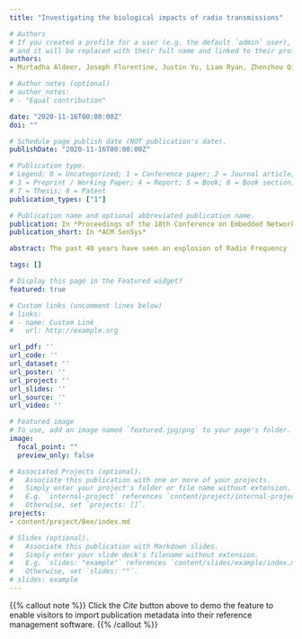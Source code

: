 ```yaml
---
title: "Investigating the biological impacts of radio transmissions"

# Authors
# If you created a profile for a user (e.g. the default `admin` user), write the username (folder name) here 
# and it will be replaced with their full name and linked to their profile.
authors:
- Murtadha Aldeer, Joseph Florentine, Justin Yu, Liam Ryan, Zhenzhou Qi, Jakub Kolodziejski, Mike Haberland, Richard E Howard, Richard P Martin

# Author notes (optional)
# author_notes:
# - "Equal contribution"

date: "2020-11-16T00:00:00Z"
doi: ""

# Schedule page publish date (NOT publication's date).
publishDate: "2020-11-16T00:00:00Z"

# Publication type.
# Legend: 0 = Uncategorized; 1 = Conference paper; 2 = Journal article;
# 3 = Preprint / Working Paper; 4 = Report; 5 = Book; 6 = Book section;
# 7 = Thesis; 8 = Patent
publication_types: ["1"]

# Publication name and optional abbreviated publication name.
publication: In *Proceedings of the 18th Conference on Embedded Networked Sensor Systems*
publication_short: In *ACM SenSys*

abstract: The past 40 years have seen an explosion of Radio Frequency (RF) transmitters, which motivates understanding their impacts on the natural world. The European honeybee, Apis Mellifera, has been shown to sense the Earth's magnetic field. Human Radio Frequency (RF) transmitters alter this field. For example, recent work demonstrated that human-created RF interferes with the common robin's ability to orient themselves. This work proposes an experimental design to determine if honeybees can sense RF transmissions in frequencies from 1 MHz (AM radio) to 6 GHz (WiFi). We deployed a custom-designed RF bee feeder near bee hives to test honeybees' RF sensing ability.

tags: []

# Display this page in the Featured widget?
featured: true

# Custom links (uncomment lines below)
# links:
# - name: Custom Link
#   url: http://example.org

url_pdf: ''
url_code: ''
url_dataset: ''
url_poster: ''
url_project: ''
url_slides: ''
url_source: ''
url_video: ''

# Featured image
# To use, add an image named `featured.jpg/png` to your page's folder. 
image:
  focal_point: ""
  preview_only: false

# Associated Projects (optional).
#   Associate this publication with one or more of your projects.
#   Simply enter your project's folder or file name without extension.
#   E.g. `internal-project` references `content/project/internal-project/index.md`.
#   Otherwise, set `projects: []`.
projects:
- content/project/Bee/index.md

# Slides (optional).
#   Associate this publication with Markdown slides.
#   Simply enter your slide deck's filename without extension.
#   E.g. `slides: "example"` references `content/slides/example/index.md`.
#   Otherwise, set `slides: ""`.
# slides: example
---
```


{{% callout note %}}
Click the *Cite* button above to demo the feature to enable visitors to import publication metadata into their reference management software.
{{% /callout %}}


